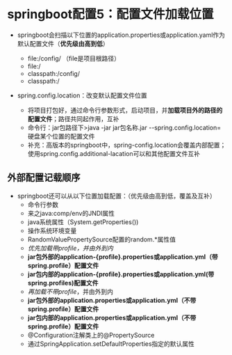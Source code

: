 # springboot配置5：配置文件加载位置



* springboot会扫描以下位置的application.properties或application.yaml作为默认配置文件（**优先级由高到低**）
  * file:/config/	（file是项目根路径）
  * file:/
  * classpath:/config/
  * classpath:/



* spring.config.location：改变默认配置文件位置
  * 将项目打包好，通过命令行参数形式，启动项目，并**加载项目外的路径的配置文件**；路径共同起作用，互补
  * 命令行：jar包路径下>java -jar jar包名称.jar --spring.config.location=硬盘某个位置的配置文件
  * 补充：高版本的springboot中，spring-config.location会覆盖内部配置；使用spring.config.additional-lacation可以和其他配置文件互补



## 外部配置记载顺序

* springboot还可以从以下位置加载配置：（优先级由高到低，覆盖及互补）
  * 命令行参数
  * 来之java:comp/env的JNDI属性
  * java系统属性（System.getProperties())
  * 操作系统环境变量
  * RandomValuePropertySource配置的random.*属性值
  * *优先加载带profile，并由外到内*
  * **jar包外部的application-{profile}.properties或application.yml（带spring.profile）配置文件**
  * **jar包内部的application-{profile}.properties或application.yml(带spring.profiles)配置文件**
  * *再加载不带profile*，并由外到内
  * **jar包外部的application.properties或application.yml（不带spring.profile）配置文件**
  * **jar包内部的application.properties或application.yml（不带spring.profile）配置文件**
  * @Configuration注解类上的@PropertySource
  * 通过SpringApplication.setDefaultProperties指定的默认属性